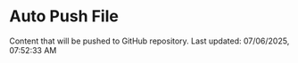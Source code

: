 # Auto Push File

Content that will be pushed to GitHub repository.
Last updated: 07/06/2025, 07:52:33 AM